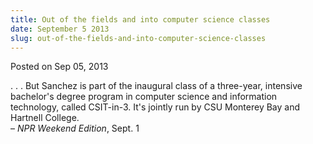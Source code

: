 ```yaml
---
title: Out of the fields and into computer science classes
date: September 5 2013
slug: out-of-the-fields-and-into-computer-science-classes
---
```


 



<span class="date">Posted on Sep 05, 2013    </span>
<p>. . . But Sanchez is part of the inaugural class of a
three-year, intensive bachelor&apos;s degree program in computer science
and information technology, called CSIT-in-3. It&apos;s jointly run by
CSU Monterey Bay and Hartnell College.<br>
&#x2013; <em>NPR Weekend Edition</em>, Sept. 1</br></p>





 
